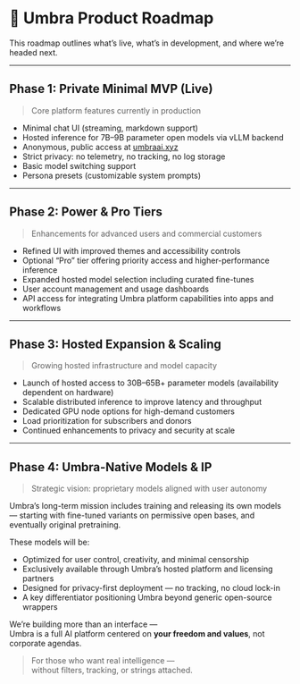 # 📍 Umbra Product Roadmap

This roadmap outlines what’s live, what’s in development, and where we’re headed next.

---

##  Phase 1: Private Minimal MVP (Live)

> Core platform features currently in production

- Minimal chat UI (streaming, markdown support)
- Hosted inference for 7B–9B parameter open models via vLLM backend
- Anonymous, public access at [umbraai.xyz](https://umbraai.xyz)
- Strict privacy: no telemetry, no tracking, no log storage
- Basic model switching support
- Persona presets (customizable system prompts)

---

##  Phase 2: Power & Pro Tiers

> Enhancements for advanced users and commercial customers

- Refined UI with improved themes and accessibility controls
- Optional “Pro” tier offering priority access and higher-performance inference
- Expanded hosted model selection including curated fine-tunes
- User account management and usage dashboards
- API access for integrating Umbra platform capabilities into apps and workflows

---

##  Phase 3: Hosted Expansion & Scaling

> Growing hosted infrastructure and model capacity

- Launch of hosted access to 30B–65B+ parameter models (availability dependent on hardware)
- Scalable distributed inference to improve latency and throughput
- Dedicated GPU node options for high-demand customers
- Load prioritization for subscribers and donors
- Continued enhancements to privacy and security at scale

---

##  Phase 4: Umbra-Native Models & IP

> Strategic vision: proprietary models aligned with user autonomy

Umbra’s long-term mission includes training and releasing its own models — starting with fine-tuned variants on permissive open bases, and eventually original pretraining.

These models will be:

- Optimized for user control, creativity, and minimal censorship
- Exclusively available through Umbra’s hosted platform and licensing partners
- Designed for privacy-first deployment — no tracking, no cloud lock-in
- A key differentiator positioning Umbra beyond generic open-source wrappers

We’re building more than an interface —  
Umbra is a full AI platform centered on **your freedom and values**, not corporate agendas.

> For those who want real intelligence —  
> without filters, tracking, or strings attached.
